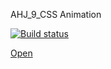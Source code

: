 AHJ_9_CSS Animation

[![Build status](https://ci.appveyor.com/api/projects/status/5dmbtjl2b0t1agfw?svg=true)](https://ci.appveyor.com/project/Markedone60/ahj-homework-animation-9)

[Open](https://markedone60.github.io/ahj_homework_testing_4/)
